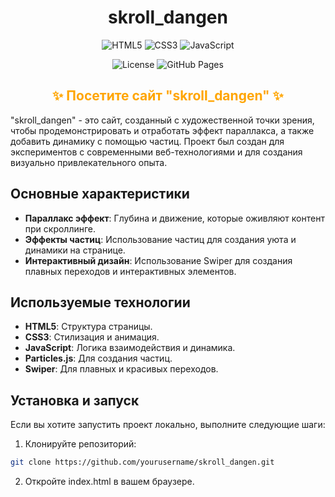 <div align="center">
  
  # skroll_dangen

  ![HTML5](https://img.shields.io/badge/HTML5-E34F26?style=for-the-badge&logo=html5&logoColor=white)
  ![CSS3](https://img.shields.io/badge/CSS3-1572B6?style=for-the-badge&logo=css3&logoColor=white)
  ![JavaScript](https://img.shields.io/badge/JavaScript-F7DF1E?style=for-the-badge&logo=javascript&logoColor=black)

  ![License](https://img.shields.io/github/license/danula-ded/skroll_dangen)
  ![GitHub Pages](https://img.shields.io/badge/GitHub%20Pages-deployed-brightgreen)

</div>

<div align="center">
  <h2><a href="https://danula-ded.github.io/skroll_dangen/" target="_blank" style="color:#FFA500;text-decoration:none;">✨ Посетите сайт "skroll_dangen" ✨</a></h2>
</div>

"skroll_dangen" - это сайт, созданный с художественной точки зрения, чтобы продемонстрировать и отработать эффект параллакса, а также добавить динамику с помощью частиц. Проект был создан для экспериментов с современными веб-технологиями и для создания визуально привлекательного опыта.

## Основные характеристики

- **Параллакс эффект**: Глубина и движение, которые оживляют контент при скроллинге.
- **Эффекты частиц**: Использование частиц для создания уюта и динамики на странице.
- **Интерактивный дизайн**: Использование Swiper для создания плавных переходов и интерактивных элементов.

## Используемые технологии

- **HTML5**: Структура страницы.
- **CSS3**: Стилизация и анимация.
- **JavaScript**: Логика взаимодействия и динамика.
- **Particles.js**: Для создания частиц.
- **Swiper**: Для плавных и красивых переходов.

## Установка и запуск

Если вы хотите запустить проект локально, выполните следующие шаги:

1. Клонируйте репозиторий:
```bash
git clone https://github.com/yourusername/skroll_dangen.git
```

2. Откройте index.html в вашем браузере.
